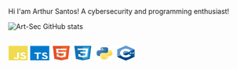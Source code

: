 Hi I'am Arthur Santos! A cybersecurity and programming enthusiast!

![Art-Sec GitHub stats](https://github-readme-stats.vercel.app/api?username=art-sec&show_icons=true&theme=transparent)

<div style="display: inline_block"><br>
  <img align="center" alt="Art-sec-Js" height="30" width="40" src="https://raw.githubusercontent.com/devicons/devicon/master/icons/javascript/javascript-plain.svg">
  <img align="center" alt="Art-sec-Ts" height="30" width="40" src="https://raw.githubusercontent.com/devicons/devicon/master/icons/typescript/typescript-plain.svg">
  <img align="center" alt="Art-sec-HTML" height="30" width="40" src="https://raw.githubusercontent.com/devicons/devicon/master/icons/html5/html5-original.svg">
  <img align="center" alt="Art-sec-CSS" height="30" width="40" src="https://raw.githubusercontent.com/devicons/devicon/master/icons/css3/css3-original.svg">
  <img align="center" alt="RArt-sec-Python" height="30" width="40" src="https://raw.githubusercontent.com/devicons/devicon/master/icons/python/python-original.svg">
  <img align="center" alt="Art-sec-C++" height="30" width="40" src="https://github.com/devicons/devicon/blob/master/icons/cplusplus/cplusplus-original.svg">
</div>
